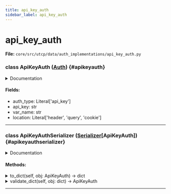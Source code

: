 ```yaml
---
title: api_key_auth
sidebar_label: api_key_auth
---
```


# api_key_auth

**File:** `core/src/utcp/data/auth_implementations/api_key_auth.py`

### class ApiKeyAuth ([Auth](./../auth.md#auth)) {#apikeyauth}

<details>
<summary>Documentation</summary>

Authentication using an API key.

The key can be provided directly or sourced from an environment variable.
Supports placement in headers, query parameters, or cookies.


**Attributes**

- **`auth_type`**: The authentication type identifier, always "api_key".
- **`api_key`**: The API key for authentication. Values starting with '$' or formatted as '${}' are
  treated as an injected variable from environment or configuration.
- **`var_name`**: The name of the header, query parameter, or cookie that
  contains the API key.
- **`location`**: Where to include the API key (header, query parameter, or cookie).
</details>

#### Fields:

- auth_type: Literal['api_key']
- api_key: str
- var_name: str
- location: Literal['header', 'query', 'cookie']

---

### class ApiKeyAuthSerializer ([Serializer](./../../interfaces/serializer.md#serializer)[ApiKeyAuth]) {#apikeyauthserializer}

<details>
<summary>Documentation</summary>

[Serializer](./../../interfaces/serializer.md#serializer) for ApiKeyAuth model.
</details>

#### Methods:

<details>
<summary>to_dict(self, obj: ApiKeyAuth) -> dict</summary>

Convert an ApiKeyAuth object to a dictionary.


**Args**

- **`obj`**: The ApiKeyAuth object to convert.



**Returns**

The dictionary converted from the ApiKeyAuth object.
</details>

<details>
<summary>validate_dict(self, obj: dict) -> ApiKeyAuth</summary>

Validate a dictionary and convert it to an ApiKeyAuth object.


**Args**

- **`obj`**: The dictionary to validate and convert.



**Returns**

The ApiKeyAuth object converted from the dictionary.
</details>

---
